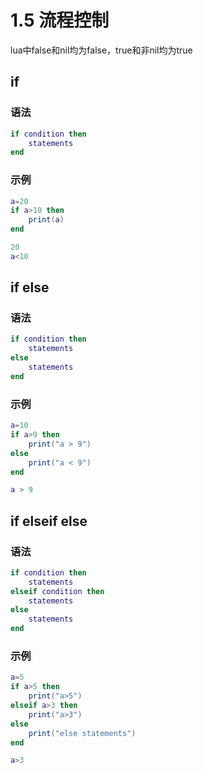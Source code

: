 # 1.5 流程控制

lua中false和nil均为false，true和非nil均为true

## if

### 语法

```lua
if condition then
    statements
end
```



### 示例

```lua
a=20
if a>10 then
    print(a)
end
```

```lua
20
a<10
```

## if else

### 语法

```lua
if condition then
    statements
else
    statements
end
```

### 示例

```lua
a=10
if a>9 then
    print("a > 9")
else
    print("a < 9")
end
```

```lua
a > 9
```

## if elseif else

### 语法

```lua
if condition then
    statements
elseif condition then
    statements
else
    statements
end
```

### 示例

```lua
a=5
if a>5 then
    print("a>5")
elseif a>3 then
    print("a>3")
else 
    print("else statements")
end
```

```lua
a>3
```

## 